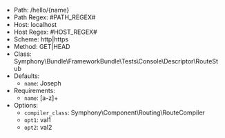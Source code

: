 - Path: /hello/{name}
- Path Regex: #PATH_REGEX#
- Host: localhost
- Host Regex: #HOST_REGEX#
- Scheme: http|https
- Method: GET|HEAD
- Class: Symphony\Bundle\FrameworkBundle\Tests\Console\Descriptor\RouteStub
- Defaults: 
    - `name`: Joseph
- Requirements: 
    - `name`: [a-z]+
- Options: 
    - `compiler_class`: Symphony\Component\Routing\RouteCompiler
    - `opt1`: val1
    - `opt2`: val2
